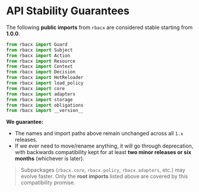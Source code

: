 # API Stability Guarantees

The following **public imports** from `rbacx` are considered stable starting from **1.0.0**.

```python
from rbacx import Guard
from rbacx import Subject
from rbacx import Action
from rbacx import Resource
from rbacx import Context
from rbacx import Decision
from rbacx import HotReloader
from rbacx import load_policy
from rbacx import core
from rbacx import adapters
from rbacx import storage
from rbacx import obligations
from rbacx import __version__
```

**We guarantee:**
- The names and import paths above remain unchanged across all `1.x` releases.
- If we ever need to move/rename anything, it will go through deprecation, with backwards compatibility kept for at least **two minor releases or six months** (whichever is later).

> Subpackages (`rbacx.core`, `rbacx.policy`, `rbacx.adapters`, etc.) may evolve faster. Only the **root imports** listed above are covered by this compatibility promise.
